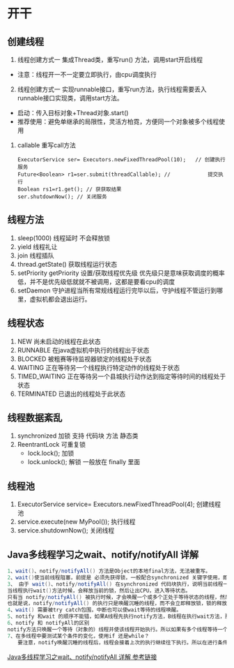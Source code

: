 # 开干
## 创建线程
1. 线程创建方式一 集成Thread类，重写run() 方法，调用start开启线程
* 注意：线程开一不一定要立即执行，由cpu调度执行
2. 线程创建方式一 实现runnable接口，重写run方法，执行线程需要丢入runnable接口实现类，调用start方法。
* 启动：传入目标对象+Thread对象.start() 
* 推荐使用：避免单继承的局限性，灵活方柏霓，方便同一个对象被多个线程使用
1. callable 重写call方法
    ``` shell
    ExecutorService ser= Executors.newFixedThreadPool(10);   // 创建执行服务
    Future<Boolean> r1=ser.submit(threadCallable); //            提交执行
    Boolean rs1=r1.get(); // 获获取结果
    ser.shutdownNow(); // 关闭服务
    ```

## 线程方法
1. sleep(1000) 线程延时 不会释放锁
2. yield  线程礼让
3. join 线程插队
4. thread.getState() 获取线程运行状态
5. setPriority getPriority 设置/获取线程优先级 优先级只是意味获取调度的概率低，并不是优先级低就就不被调用，这都是要看cpu的调度
6. setDaemon 守护进程当所有常规线程运行完毕以后，守护线程不管运行到哪里，虚拟机都会退出运行。
## 线程状态
1. NEW 尚未启动的线程在此状态
2. RUNNABLE 在java虚拟机中执行的线程出于状态
3. BLOCKED 被粗赛等待监视器锁定的线程处于状态
4. WAITING 正在等待另一个线程执行特定动作的线程处于状态
5. TIMED_WAITING 正在等待另一个县城执行动作达到指定等待时间的线程处于状态
6. TERMINATED 已退出的线程处于此状态
## 线程数据紊乱
1. synchronized 加锁 支持 代码块 方法 静态类
2. ReentrantLock 可重复锁
    * lock.lock(); 加锁
    * lock.unlock(); 解锁 一般放在 finally 里面

## 线程池
1. ExecutorService service= Executors.newFixedThreadPool(4); 创建线程池
2. service.execute(new MyPool()); 执行线程
3. service.shutdownNow(); 关闭线程

## Java多线程学习之wait、notify/notifyAll 详解
``` java
1、wait()、notify/notifyAll() 方法是Object的本地final方法，无法被重写。
2、wait()使当前线程阻塞，前提是 必须先获得锁，一般配合synchronized 关键字使用，即，一般在synchronized 同步代码块里使用 wait()、notify/notifyAll() 方法。
3、 由于 wait()、notify/notifyAll() 在synchronized 代码块执行，说明当前线程一定是获取了锁的。
当线程执行wait()方法时候，会释放当前的锁，然后让出CPU，进入等待状态。
只有当 notify/notifyAll() 被执行时候，才会唤醒一个或多个正处于等待状态的线程，然后继续往下执行，直到执行完synchronized 代码块的代码或是中途遇到wait() ，再次释放锁。
也就是说，notify/notifyAll() 的执行只是唤醒沉睡的线程，而不会立即释放锁，锁的释放要看代码块的具体执行情况。所以在编程中，尽量在使用了notify/notifyAll() 后立即退出临界区，以唤醒其他线程  
4、wait() 需要被try catch包围，中断也可以使wait等待的线程唤醒。
5、notify 和wait 的顺序不能错，如果A线程先执行notify方法，B线程在执行wait方法，那么B线程是无法被唤醒的。
6、notify 和 notifyAll的区别
notify方法只唤醒一个等待（对象的）线程并使该线程开始执行。所以如果有多个线程等待一个对象，这个方法只会唤醒其中一个线程，选择哪个线程取决于操作系统对多线程管理的实现。notifyAll 会唤醒所有等待(对象的)线程，尽管哪一个线程将会第一个处理取决于操作系统的实现。如果当前情况下有多个线程需要被唤醒，推荐使用notifyAll 方法。比如在生产者-消费者里面的使用，每次都需要唤醒所有的消费者或是生产者，以判断程序是否可以继续往下执行。
7、在多线程中要测试某个条件的变化，使用if 还是while？
　　要注意，notify唤醒沉睡的线程后，线程会接着上次的执行继续往下执行。所以在进行条件判断时候，可以先把 wait 语句忽略不计来进行考虑，显然，要确保程序一定要执行，并且要保证程序直到满足一定的条件再执行，要使用while来执行，以确保条件满足和一定执行
```
[Java多线程学习之wait、notify/notifyAll 详解 参考链接](https://blog.csdn.net/weixin_30827565/article/details/97787238?spm=1001.2101.3001.6650.4&utm_medium=distribute.pc_relevant.none-task-blog-2%7Edefault%7ECTRLIST%7ERate-4-97787238-blog-82905577.pc_relevant_multi_platform_whitelistv4&depth_1-utm_source=distribute.pc_relevant.none-task-blog-2%7Edefault%7ECTRLIST%7ERate-4-97787238-blog-82905577.pc_relevant_multi_platform_whitelistv4&utm_relevant_index=9)